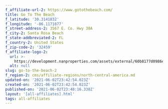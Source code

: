 ```yaml
---
f_affiliate-url-2: https://www.gotothebeach.com/
title: Go To The Beach
f_latitude: '30.3141832'
f_longitude: '-86.1171877'
f_street-address-2: 3567 E. Co. Hwy 30A
f_city-2: Santa Rosa Beach
f_state-addbreviated-2: FL
f_country-2: United States
f_zip-code-2: '32459'
f_affiliate-logo-2:
  url: >-
    https://development.nanproperties.com/assets/external/60b8177d0986e6585f389321_60786e0b4cb26966398c2451_blob25201.jpeg
  alt: null
slug: go-to-the-beach-2
f_region-2: cms/affiliate-regions/north-central-america.md
updated-on: '2021-06-02T23:42:54.023Z'
created-on: '2021-06-02T23:42:54.023Z'
published-on: '2021-06-02T23:48:16.338Z'
layout: '[all-affiliates].html'
tags: all-affiliates
---
```



